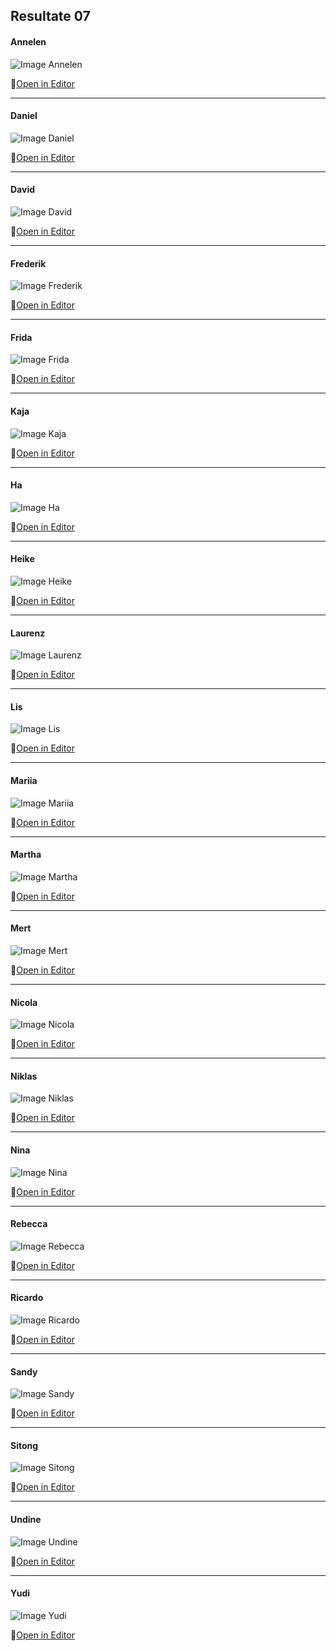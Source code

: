 ## Resultate 07

#### Annelen

![Image Annelen](media/Annelen01.jpg)

🔗[Open in Editor](https://editor.p5js.org/Annelen/sketches/1YCDpdcb_)

---

#### Daniel

![Image Daniel](media/07_daniel.PNG)

🔗[Open in Editor](https://editor.p5js.org/drmarzipan/sketches/OIG-LjCV0)

---

#### David

![Image David](media/david-exploding-seas.png)

🔗[Open in Editor](https://editor.p5js.org/schnavy/full/748Zv9SnV)

---

#### Frederik

![Image Frederik](media/frederik_hurricanes.png)

🔗[Open in Editor](https://editor.p5js.org/gribelgrubel/sketches/CXCihRjzX)

---

#### Frida

![Image Frida](media/07_frida.png)

🔗[Open in Editor](https://editor.p5js.org/kahlofrida/sketches/Z-GUFvl-s)

---

#### Kaja

![Image Kaja](media/Missing.png)

🔗[Open in Editor]()

---

#### Ha

![Image Ha](media/Missing.png)

🔗[Open in Editor]()

---

#### Heike

![Image Heike](media/Uebungen/07/media/191115_heik_csv_linien.png)

🔗[Open in Editor](https://editor.p5js.org/heikegrebin/sketches/dRik8ZK2k)

---

#### Laurenz

![Image Laurenz](media/Missing.png)

🔗[Open in Editor]()

---

#### Lis

![Image Lis](media/Missing.png)

🔗[Open in Editor]()

---

#### Mariia

![Image Mariia](media/Missing.png)

🔗[Open in Editor]()

---

#### Martha

![Image Martha](media/Missing.png)

🔗[Open in Editor]()

---

#### Mert

![Image Mert](media/Missing.png)

🔗[Open in Editor]()

---

#### Nicola

![Image Nicola](media/uebung07_nicola.png)

🔗[Open in Editor](https://editor.p5js.org/nicola931/sketches/S9oy0cDqd)

---

#### Niklas

![Image Niklas](media/07_infografik_niklas.png)

🔗[Open in Editor](https://editor.p5js.org/niklas92/sketches/nR05IeDyH)

---

#### Nina

![Image Nina](media/Missing.png)

🔗[Open in Editor]()

---

#### Rebecca

![Image Rebecca](media/Missing.png)

🔗[Open in Editor]()

---

#### Ricardo

![Image Ricardo](media/Missing.png)

🔗[Open in Editor]()

---

#### Sandy

![Image Sandy](media/Missing.png)

🔗[Open in Editor]()

---

#### Sitong

![Image Sitong](media/Missing.png)

🔗[Open in Editor]()

---

#### Undine

![Image Undine](media/Missing.png)

🔗[Open in Editor]()

---

#### Yudi

![Image Yudi](media/Missing.png)

🔗[Open in Editor]()
